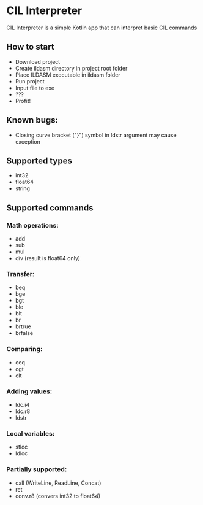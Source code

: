 # CIL Interpreter
CIL Interpreter is a simple Kotlin app that can interpret basic CIL commands

## How to start
- Download project
- Create ildasm directory in project root folder
- Place ILDASM executable in ildasm folder
- Run project
- Input file to exe
- ???
- Profit!

## Known bugs:
- Closing curve bracket ("}") symbol in ldstr argument may cause exception

## Supported types
- int32
- float64
- string

## Supported commands 
### Math operations:
- add 
- sub
- mul
- div (result is float64 only)

### Transfer:
- beq
- bge
- bgt
- ble
- blt
- br
- brtrue
- brfalse

### Comparing:
- ceq
- cgt
- clt

### Adding values:
- ldc.i4
- ldc.r8
- ldstr

### Local variables:
- stloc
- ldloc

### Partially supported:
- call (WriteLine, ReadLine, Concat)
- ret
- conv.r8 (convers int32 to float64)
